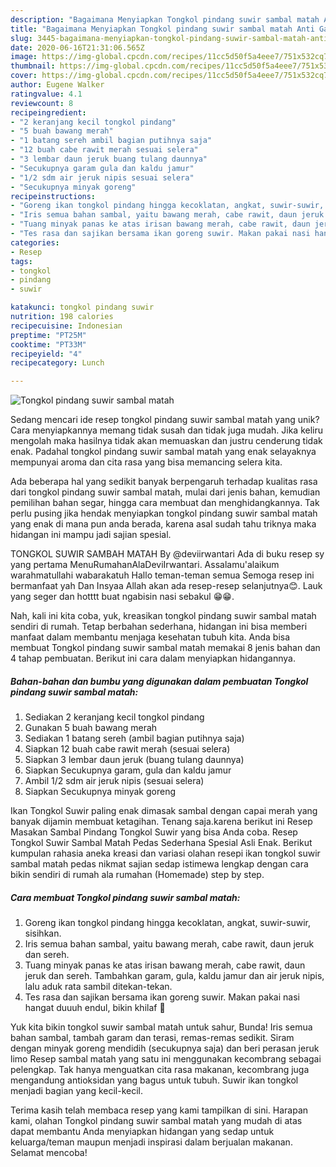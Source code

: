 ```yaml
---
description: "Bagaimana Menyiapkan Tongkol pindang suwir sambal matah Anti Gagal"
title: "Bagaimana Menyiapkan Tongkol pindang suwir sambal matah Anti Gagal"
slug: 3445-bagaimana-menyiapkan-tongkol-pindang-suwir-sambal-matah-anti-gagal
date: 2020-06-16T21:31:06.565Z
image: https://img-global.cpcdn.com/recipes/11cc5d50f5a4eee7/751x532cq70/tongkol-pindang-suwir-sambal-matah-foto-resep-utama.jpg
thumbnail: https://img-global.cpcdn.com/recipes/11cc5d50f5a4eee7/751x532cq70/tongkol-pindang-suwir-sambal-matah-foto-resep-utama.jpg
cover: https://img-global.cpcdn.com/recipes/11cc5d50f5a4eee7/751x532cq70/tongkol-pindang-suwir-sambal-matah-foto-resep-utama.jpg
author: Eugene Walker
ratingvalue: 4.1
reviewcount: 8
recipeingredient:
- "2 keranjang kecil tongkol pindang"
- "5 buah bawang merah"
- "1 batang sereh ambil bagian putihnya saja"
- "12 buah cabe rawit merah sesuai selera"
- "3 lembar daun jeruk buang tulang daunnya"
- "Secukupnya garam gula dan kaldu jamur"
- "1/2 sdm air jeruk nipis sesuai selera"
- "Secukupnya minyak goreng"
recipeinstructions:
- "Goreng ikan tongkol pindang hingga kecoklatan, angkat, suwir-suwir, sisihkan."
- "Iris semua bahan sambal, yaitu bawang merah, cabe rawit, daun jeruk dan sereh."
- "Tuang minyak panas ke atas irisan bawang merah, cabe rawit, daun jeruk dan sereh. Tambahkan garam, gula, kaldu jamur dan air jeruk nipis, lalu aduk rata sambil ditekan-tekan."
- "Tes rasa dan sajikan bersama ikan goreng suwir. Makan pakai nasi hangat duuuh endul, bikin khilaf 🤤"
categories:
- Resep
tags:
- tongkol
- pindang
- suwir

katakunci: tongkol pindang suwir 
nutrition: 198 calories
recipecuisine: Indonesian
preptime: "PT25M"
cooktime: "PT33M"
recipeyield: "4"
recipecategory: Lunch

---
```



![Tongkol pindang suwir sambal matah](https://img-global.cpcdn.com/recipes/11cc5d50f5a4eee7/751x532cq70/tongkol-pindang-suwir-sambal-matah-foto-resep-utama.jpg)

Sedang mencari ide resep tongkol pindang suwir sambal matah yang unik? Cara menyiapkannya memang tidak susah dan tidak juga mudah. Jika keliru mengolah maka hasilnya tidak akan memuaskan dan justru cenderung tidak enak. Padahal tongkol pindang suwir sambal matah yang enak selayaknya mempunyai aroma dan cita rasa yang bisa memancing selera kita.

Ada beberapa hal yang sedikit banyak berpengaruh terhadap kualitas rasa dari tongkol pindang suwir sambal matah, mulai dari jenis bahan, kemudian pemilihan bahan segar, hingga cara membuat dan menghidangkannya. Tak perlu pusing jika hendak menyiapkan tongkol pindang suwir sambal matah yang enak di mana pun anda berada, karena asal sudah tahu triknya maka hidangan ini mampu jadi sajian spesial.

TONGKOL SUWIR SAMBAH MATAH By @deviirwantari Ada di buku resep sy yang pertama MenuRumahanAlaDeviIrwantari. Assalamu&#39;alaikum warahmatullahi wabarakatuh Hallo teman-teman semua Semoga resep ini bermanfaat yah Dan Insyaa Allah akan ada resep-resep selanjutnya😊. Lauk yang seger dan hotttt buat ngabisin nasi sebakul 😁😁.


Nah, kali ini kita coba, yuk, kreasikan tongkol pindang suwir sambal matah sendiri di rumah. Tetap berbahan sederhana, hidangan ini bisa memberi manfaat dalam membantu menjaga kesehatan tubuh kita. Anda bisa membuat Tongkol pindang suwir sambal matah memakai 8 jenis bahan dan 4 tahap pembuatan. Berikut ini cara dalam menyiapkan hidangannya.

<!--inarticleads1-->

##### Bahan-bahan dan bumbu yang digunakan dalam pembuatan Tongkol pindang suwir sambal matah:

1. Sediakan 2 keranjang kecil tongkol pindang
1. Gunakan 5 buah bawang merah
1. Sediakan 1 batang sereh (ambil bagian putihnya saja)
1. Siapkan 12 buah cabe rawit merah (sesuai selera)
1. Siapkan 3 lembar daun jeruk (buang tulang daunnya)
1. Siapkan Secukupnya garam, gula dan kaldu jamur
1. Ambil 1/2 sdm air jeruk nipis (sesuai selera)
1. Siapkan Secukupnya minyak goreng


Ikan Tongkol Suwir paling enak dimasak sambal dengan capai merah yang banyak dijamin membuat ketagihan. Tenang saja.karena berikut ini Resep Masakan Sambal Pindang Tongkol Suwir yang bisa Anda coba. Resep Tongkol Suwir Sambal Matah Pedas Sederhana Spesial Asli Enak. Berikut kumpulan rahasia aneka kreasi dan variasi olahan resepi ikan tongkol suwir sambal matah pedas nikmat sajian sedap istimewa lengkap dengan cara bikin sendiri di rumah ala rumahan (Homemade) step by step. 

<!--inarticleads2-->

##### Cara membuat Tongkol pindang suwir sambal matah:

1. Goreng ikan tongkol pindang hingga kecoklatan, angkat, suwir-suwir, sisihkan.
1. Iris semua bahan sambal, yaitu bawang merah, cabe rawit, daun jeruk dan sereh.
1. Tuang minyak panas ke atas irisan bawang merah, cabe rawit, daun jeruk dan sereh. Tambahkan garam, gula, kaldu jamur dan air jeruk nipis, lalu aduk rata sambil ditekan-tekan.
1. Tes rasa dan sajikan bersama ikan goreng suwir. Makan pakai nasi hangat duuuh endul, bikin khilaf 🤤


Yuk kita bikin tongkol suwir sambal matah untuk sahur, Bunda! Iris semua bahan sambal, tambah garam dan terasi, remas-remas sedikit. Siram dengan minyak goreng mendidih (secukupnya saja) dan beri perasan jeruk limo Resep sambal matah yang satu ini menggunakan kecombrang sebagai pelengkap. Tak hanya menguatkan cita rasa makanan, kecombrang juga mengandung antioksidan yang bagus untuk tubuh. Suwir ikan tongkol menjadi bagian yang kecil-kecil. 

Terima kasih telah membaca resep yang kami tampilkan di sini. Harapan kami, olahan Tongkol pindang suwir sambal matah yang mudah di atas dapat membantu Anda menyiapkan hidangan yang sedap untuk keluarga/teman maupun menjadi inspirasi dalam berjualan makanan. Selamat mencoba!
